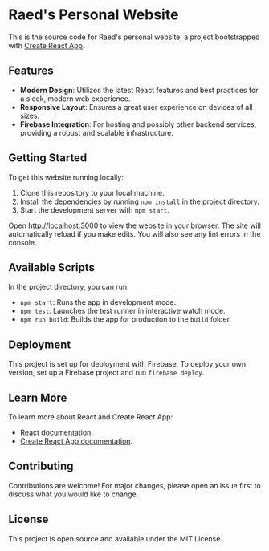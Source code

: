 # Raed's Personal Website

This is the source code for Raed's personal website, a project bootstrapped with [Create React App](https://github.com/facebook/create-react-app).

## Features

- **Modern Design**: Utilizes the latest React features and best practices for a sleek, modern web experience.
- **Responsive Layout**: Ensures a great user experience on devices of all sizes.
- **Firebase Integration**: For hosting and possibly other backend services, providing a robust and scalable infrastructure.

## Getting Started

To get this website running locally:

1. Clone this repository to your local machine.
2. Install the dependencies by running `npm install` in the project directory.
3. Start the development server with `npm start`.

Open [http://localhost:3000](http://localhost:3000) to view the website in your browser. The site will automatically reload if you make edits. You will also see any lint errors in the console.

## Available Scripts

In the project directory, you can run:

- `npm start`: Runs the app in development mode.
- `npm test`: Launches the test runner in interactive watch mode.
- `npm run build`: Builds the app for production to the `build` folder.

## Deployment

This project is set up for deployment with Firebase. To deploy your own version, set up a Firebase project and run `firebase deploy`.

## Learn More

To learn more about React and Create React App:

- [React documentation](https://reactjs.org/).
- [Create React App documentation](https://facebook.github.io/create-react-app/docs/getting-started).

## Contributing

Contributions are welcome! For major changes, please open an issue first to discuss what you would like to change.

## License

This project is open source and available under the MIT License.
